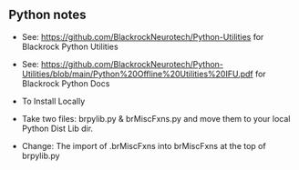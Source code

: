 ## Python notes

- See: https://github.com/BlackrockNeurotech/Python-Utilities for Blackrock Python Utilities
- See: https://github.com/BlackrockNeurotech/Python-Utilities/blob/main/Python%20Offline%20Utilities%20IFU.pdf for Blackrock Python Docs

- To Install Locally
- Take two files: brpylib.py & brMiscFxns.py and move them to your local Python Dist Lib dir.
- Change: The import of .brMiscFxns into brMiscFxns at the top of brpylib.py
